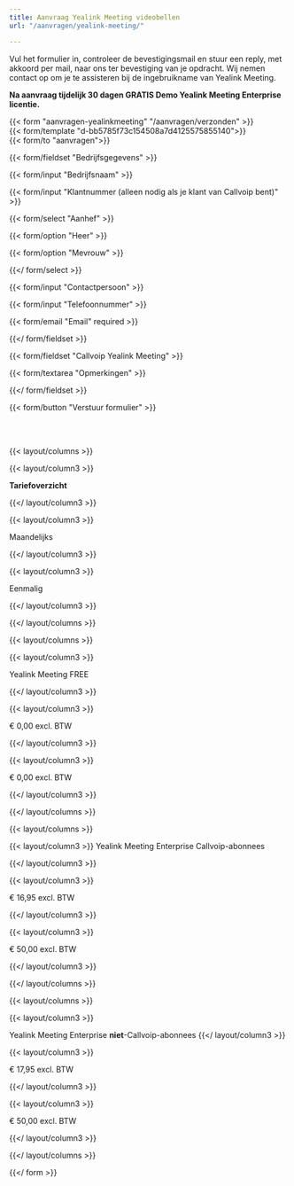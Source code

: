 ```yaml
---
title: Aanvraag Yealink Meeting videobellen
url: "/aanvragen/yealink-meeting/"

---
```

Vul het formulier in, controleer de bevestigingsmail en stuur een reply, met akkoord per mail, naar ons ter bevestiging van je opdracht. Wij nemen contact op om je te assisteren bij de ingebruikname van Yealink Meeting. 

<b>Na aanvraag tijdelijk 30 dagen GRATIS Demo Yealink Meeting Enterprise licentie.</b>

{{< form "aanvragen-yealinkmeeting" "/aanvragen/verzonden" >}}  
{{< form/template "d-bb5785f73c154508a7d4125575855140">}}  
{{< form/to "aanvragen">}}

{{< form/fieldset "Bedrijfsgegevens" >}}

{{< form/input "Bedrijfsnaam" >}}

{{< form/input "Klantnummer (alleen nodig als je klant van Callvoip bent)" >}}

{{< form/select "Aanhef" >}}

{{< form/option "Heer" >}}

{{< form/option "Mevrouw" >}}

{{</ form/select >}}

{{< form/input "Contactpersoon" >}}

{{< form/input "Telefoonnummer" >}}

{{< form/email "Email" required >}}

{{</ form/fieldset >}}

{{< form/fieldset "Callvoip Yealink Meeting" >}}

{{< form/textarea "Opmerkingen" >}}

{{</ form/fieldset >}}

{{< form/button "Verstuur formulier" >}}

<br><br>

{{< layout/columns >}}

{{< layout/column3 >}}

**Tariefoverzicht**

{{</ layout/column3 >}}

{{< layout/column3 >}}

Maandelijks

{{</ layout/column3 >}}

{{< layout/column3 >}}

Eenmalig

{{</ layout/column3 >}}

{{</ layout/columns >}}

{{< layout/columns >}}

{{< layout/column3 >}}

Yealink Meeting FREE

{{</ layout/column3 >}}

{{< layout/column3 >}}

€ 0,00 excl. BTW

{{</ layout/column3 >}}

{{< layout/column3 >}}

€ 0,00 excl. BTW

{{</ layout/column3 >}}

{{</ layout/columns >}}

{{< layout/columns >}}

{{< layout/column3 >}}
Yealink Meeting Enterprise Callvoip-abonnees

{{</ layout/column3 >}}

{{< layout/column3 >}}

€ 16,95 excl. BTW

{{</ layout/column3 >}}

{{< layout/column3 >}}

€ 50,00 excl. BTW

{{</ layout/column3 >}}

{{</ layout/columns >}}

{{< layout/columns >}}

{{< layout/column3 >}}

Yealink Meeting Enterprise <b>niet</b>-Callvoip-abonnees
{{</ layout/column3 >}}

{{< layout/column3 >}}

€ 17,95 excl. BTW

{{</ layout/column3 >}}

{{< layout/column3 >}}

€ 50,00 excl. BTW

{{</ layout/column3 >}}

{{</ layout/columns >}}

{{</ form >}}